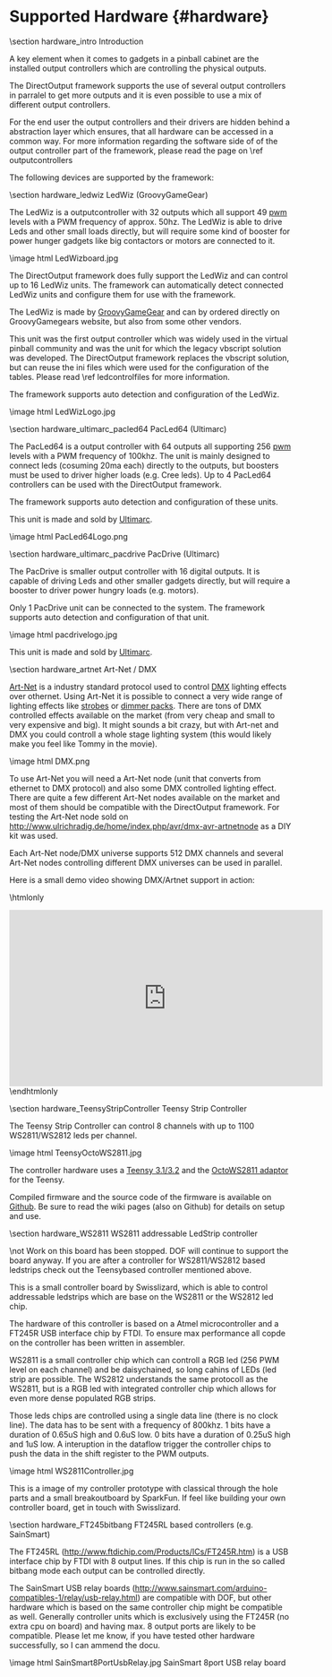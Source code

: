 ﻿Supported Hardware {#hardware}
===================

\section hardware_intro Introduction

A key element when it comes to gadgets in a pinball cabinet are the installed output controllers which are controlling the physical outputs. 

The DirectOutput framework supports the use of several output controllers in parralel to get more outputs and it is even possible to use a mix of different output controllers. 

For the end user the output controllers and their drivers are hidden behind a abstraction layer which ensures, that all hardware can be accessed in a common way. For more information regarding the software side of of the output controller part of the framework, please read the page on \ref outputcontrollers

The following devices are supported by the framework:

\section hardware_ledwiz LedWiz (GroovyGameGear)

The LedWiz is a outputcontroller with 32 outputs which all support 49 <a target="_blank" href="https://en.wikipedia.org/wiki/Pulse-width_modulation">pwm</a> levels with a PWM frequency of approx. 50hz. The LedWiz is able to drive Leds and other small loads directly, but will require some kind of booster for power hunger gadgets like big contactors or motors are connected to it.

\image html LedWizboard.jpg

The DirectOutput framework does fully support the LedWiz and can control up to 16 LedWiz units. The framework can automatically detect connected LedWiz units and configure them for use with the framework.

The LedWiz is made by <a target="_blank" href="http://groovygamegear.com/">GroovyGameGear</a> and can by ordered directly on GroovyGamegears website, but also from some other vendors.

This unit was the first output controller which was widely used in the virtual pinball community and was the unit for which the legacy vbscript solution was developed. The DirectOutput framework replaces the vbscript solution, but can reuse the ini files which were used for the configuration of the tables. Please read \ref ledcontrolfiles for more information.

The framework supports auto detection and configuration of the LedWiz.

\image html LedWizLogo.jpg

\section hardware_ultimarc_pacled64 PacLed64 (Ultimarc)

The PacLed64 is a output controller with 64 outputs all supporting 256 <a target="_blank" href="https://en.wikipedia.org/wiki/Pulse-width_modulation">pwm</a> levels with a PWM frequency of 100khz. The unit is mainly designed to connect leds (cosuming 20ma each) directly to the outputs, but boosters must be used to driver higher loads (e.g. Cree leds). Up to 4 PacLed64 controllers can be used with the DirectOutput framework.

The framework supports auto detection and configuration of these units.

This unit is made and sold by <a target="_blank" href="http://www.ultimarc.com">Ultimarc</a>.

\image html PacLed64Logo.png

\section hardware_ultimarc_pacdrive PacDrive (Ultimarc)

The PacDrive is smaller output controller with 16 digital outputs. It is capable of driving Leds and other smaller gadgets directly, but will require a booster to driver power hungry loads (e.g. motors). 

Only 1 PacDrive unit can be connected to the system. The framework supports auto detection and configuration of that unit.

\image html pacdrivelogo.jpg

This unit is made and sold by <a target="_blank" href="http://www.ultimarc.com">Ultimarc</a>.

\section hardware_artnet Art-Net / DMX

<a target="_blank" href="https://en.wikipedia.org/wiki/Art-Net">Art-Net</a> is a industry standard protocol used to control <a target="_blank" href="https://en.wikipedia.org/wiki/DMX512">DMX</a> lighting effects over othernet. Using Art-Net it is possible to connect a very wide range of lighting effects like <a target="_blank" href="https://www.google.ch/search?q=dmx+strobe">strobes</a> or <a target="_blank" href="https://www.google.ch/search?q=dmx+dimmer">dimmer packs</a>. There are tons of DMX controlled effects available on the market (from very cheap and small to very expensive and big). It might sounds a bit crazy, but with Art-net and DMX you could controll a whole stage lighting system (this would likely make you feel like Tommy in the movie).

\image html DMX.png

To use Art-Net you will need a Art-Net node (unit that converts from ethernet to DMX protocol) and also some DMX controlled lighting effect. There are quite a few different Art-Net nodes available on the market and most of them should be compatible with the DirectOutput framework. For testing the Art-Net node sold on http://www.ulrichradig.de/home/index.php/avr/dmx-avr-artnetnode as a DIY kit was used. 

Each Art-Net node/DMX universe supports 512 DMX channels and several Art-Net nodes controlling different DMX universes can be used in parallel.

Here is a small demo video showing DMX/Artnet support in action:

\htmlonly
<iframe width="560" height="315" src="http://www.youtube.com/embed/F4FI1NQ5nrc" frameborder="0" allowfullscreen></iframe>
\endhtmlonly


\section hardware_TeensyStripController Teensy Strip Controller

The Teensy Strip Controller can control 8 channels with up to 1100 WS2811/WS2812 leds per channel. 

\image html TeensyOctoWS2811.jpg

The controller hardware uses a <a target="_blank" href="http://pjrc.com/store/teensy32_pins.html">Teensy 3.1/3.2</a> and the <a target="_blank" href="http://pjrc.com/store/octo28_adaptor.html">OctoWS2811 adaptor</a> for the Teensy. 

Compiled firmware and the source code of the firmware is available on <a target="_blank" href="https://github.com/DirectOutput/TeensyStripController">Github</a>. Be sure to read the wiki pages (also on Github) for details on setup and use.

\section hardware_WS2811 WS2811 addressable LedStrip controller

\not Work on this board has been stopped. DOF will continue to support the board anyway. If you are after a controller for WS2811/WS2812 based ledstrips check out the Teensybased controller mentioned above.

This is a small controller board by Swisslizard, which is able to control addressable ledstrips which are base on the WS2811 or the WS2812 led chip.

The hardware of this controller is based on a Atmel microcontroller and a FT245R USB interface chip by FTDI. To ensure max performance all copde on the controller has been written in assembler.

WS2811 is a small controller chip which can controll a RGB led (256 PWM level on each channel) and be daisychained, so long cahins of LEDs (led strip are possible. The WS2812 understands the same protocoll as the WS2811, but is a RGB led with integrated controller chip which allows for even more dense populated RGB strips.

Those leds chips are controlled using a single data line (there is no clock line). The data has to be sent with a frequency of 800khz. 1 bits have a duration of 0.65uS high and 0.6uS low. 0 bits have a duration of 0.25uS high and 1uS low. A interuption in the dataflow trigger the controller chips to push the data in the shift register to the PWM outputs.

\image html WS2811Controller.jpg

This is a image of my controller prototype with classical through the hole parts and a small breakoutboard by SparkFun. If feel like building your own controller board, get in touch with Swisslizard.


\section hardware_FT245bitbang FT245RL based controllers (e.g. SainSmart)

The FT245RL (http://www.ftdichip.com/Products/ICs/FT245R.htm) is a USB interface chip by FTDI with 8 output lines. If this chip is run in the so called bitbang mode each output can be controlled directly.

The SainSmart USB relay boards (http://www.sainsmart.com/arduino-compatibles-1/relay/usb-relay.html) are compatible with DOF, but other hardware which is based on the same controller chip might be compatible as well. Generally controller units which is exclusively using the FT245R (no extra cpu on board) and having max. 8 output ports are likely to be compatible. Please let me know, if you have tested other hardware successfully, so I can ammend the docu.

\image html SainSmart8PortUsbRelay.jpg SainSmart 8port USB relay board

